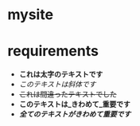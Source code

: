 # mysite

# requirements
- **これは太字のテキストです**
- *このテキストは斜体です*
- ~~これは間違ったテキストでした~~
- **このテキストは_きわめて_重要です**
- ***全てのテキストがきわめて重要です***